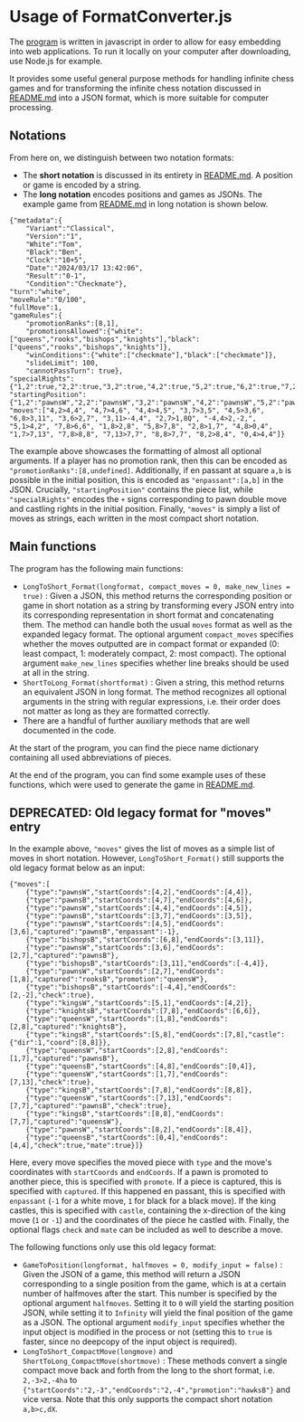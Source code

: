 # Usage of FormatConverter.js

The [program](FormatConverter.js) is written in javascript in order to allow for easy embedding into web applications. To run it locally on your computer after downloading, use Node.js for example.

It provides some useful general purpose methods for handling infinite chess games and for transforming the infinite chess notation discussed in [README.md](README.md) into a JSON format, which is more suitable for computer processing.

## Notations
From here on, we distinguish between two notation formats:
- The **short notation** is discussed in its entirety in [README.md](README.md). A position or game is encoded by a string.
- The **long notation** encodes positions and games as JSONs. The example game from [README.md](README.md) in long notation is shown below.
```
{"metadata":{
    "Variant":"Classical",
    "Version":"1",
    "White":"Tom",
    "Black":"Ben",
    "Clock":"10+5",
    "Date":"2024/03/17 13:42:06",
    "Result":"0-1",
    "Condition":"Checkmate"},
"turn":"white",
"moveRule":"0/100",
"fullMove":1,
"gameRules":{
    "promotionRanks":[8,1],
    "promotionsAllowed":{"white":["queens","rooks","bishops","knights"],"black":["queens","rooks","bishops","knights"]},
    "winConditions":{"white":["checkmate"],"black":["checkmate"]},
    "slideLimit": 100,
    "cannotPassTurn": true},
"specialRights":{"1,2":true,"2,2":true,"3,2":true,"4,2":true,"5,2":true,"6,2":true,"7,2":true,"8,2":true,"1,7":true,"2,7":true,"3,7":true,"4,7":true,"5,7":true,"6,7":true,"7,7":true,"8,7":true,"1,1":true,"8,1":true,"1,8":true,"8,8":true,"5,1":true,"5,8":true},
"startingPosition":{"1,2":"pawnsW","2,2":"pawnsW","3,2":"pawnsW","4,2":"pawnsW","5,2":"pawnsW","6,2":"pawnsW","7,2":"pawnsW","8,2":"pawnsW","1,7":"pawnsB","2,7":"pawnsB","3,7":"pawnsB","4,7":"pawnsB","5,7":"pawnsB","6,7":"pawnsB","7,7":"pawnsB","8,7":"pawnsB","1,1":"rooksW","8,1":"rooksW","1,8":"rooksB","8,8":"rooksB","2,1":"knightsW","7,1":"knightsW","2,8":"knightsB","7,8":"knightsB","3,1":"bishopsW","6,1":"bishopsW","3,8":"bishopsB","6,8":"bishopsB","4,1":"queensW","4,8":"queensB","5,1":"kingsW","5,8":"kingsB"},
"moves":["4,2>4,4", "4,7>4,6", "4,4>4,5", "3,7>3,5", "4,5>3,6", "6,8>3,11", "3,6>2,7", "3,11>-4,4", "2,7>1,8Q", "-4,4>2,-2,", "5,1>4,2", "7,8>6,6", "1,8>2,8", "5,8>7,8", "2,8>1,7", "4,8>0,4", "1,7>7,13", "7,8>8,8", "7,13>7,7", "8,8>7,7", "8,2>8,4", "0,4>4,4"]}
```
The example above showcases the formatting of almost all optional arguments. If a player has no promotion rank, then this can be encoded as `"promotionRanks":[8,undefined]`. Additionally, if en passant at square `a,b` is possible in the initial position, this is encoded as `"enpassant":[a,b]` in the JSON. Crucially, `"startingPosition"` contains the piece list, while `"specialRights"` encodes the `+` signs corresponding to pawn double move and castling rights in the initial position. Finally, `"moves"` is simply a list of moves as strings, each written in the most compact short notation.

## Main functions
The program has the following main functions:
- `LongToShort_Format(longformat, compact_moves = 0, make_new_lines = true)` : Given a JSON, this method returns the corresponding position or game in short notation as a string by transforming every JSON entry into its corresponding representation in short format and concatenating them. The method can handle both the usual `moves` format as well as the expanded legacy format. The optional argument `compact_moves` specifies whether the moves outputted are in compact format or expanded (0: least compact, 1: moderately compact, 2: most compact). The optional argument `make_new_lines` specifies whether line breaks should be used at all in the string.
- `ShortToLong_Format(shortformat)` : Given a string, this method returns an equivalent JSON in long format. The method recognizes all optional arguments in the string with regular expressions, i.e. their order does not matter as long as they are formatted correctly.
- There are a handful of further auxiliary methods that are well documented in the code.

At the start of the program, you can find the piece name dictionary containing all used abbreviations of pieces.

At the end of the program, you can find some example uses of these functions, which were used to generate the game in [README.md](README.md).

## DEPRECATED: Old legacy format for "moves" entry
In the example above, `"moves"` gives the list of moves as a simple list of moves in short notation. However, `LongToShort_Format()` still supports the old legacy format below as an input:
```
{"moves":[
    {"type":"pawnsW","startCoords":[4,2],"endCoords":[4,4]},
    {"type":"pawnsB","startCoords":[4,7],"endCoords":[4,6]},
    {"type":"pawnsW","startCoords":[4,4],"endCoords":[4,5]},
    {"type":"pawnsB","startCoords":[3,7],"endCoords":[3,5]},
    {"type":"pawnsW","startCoords":[4,5],"endCoords":[3,6],"captured":"pawnsB","enpassant":-1},
    {"type":"bishopsB","startCoords":[6,8],"endCoords":[3,11]},
    {"type":"pawnsW","startCoords":[3,6],"endCoords":[2,7],"captured":"pawnsB"},
    {"type":"bishopsB","startCoords":[3,11],"endCoords":[-4,4]},
    {"type":"pawnsW","startCoords":[2,7],"endCoords":[1,8],"captured":"rooksB","promotion":"queensW"},
    {"type":"bishopsB","startCoords":[-4,4],"endCoords":[2,-2],"check":true},
    {"type":"kingsW","startCoords":[5,1],"endCoords":[4,2]},
    {"type":"knightsB","startCoords":[7,8],"endCoords":[6,6]},
    {"type":"queensW","startCoords":[1,8],"endCoords":[2,8],"captured":"knightsB"},
    {"type":"kingsB","startCoords":[5,8],"endCoords":[7,8],"castle":{"dir":1,"coord":[8,8]}},
    {"type":"queensW","startCoords":[2,8],"endCoords":[1,7],"captured":"pawnsB"},
    {"type":"queensB","startCoords":[4,8],"endCoords":[0,4]},
    {"type":"queensW","startCoords":[1,7],"endCoords":[7,13],"check":true},
    {"type":"kingsB","startCoords":[7,8],"endCoords":[8,8]},
    {"type":"queensW","startCoords":[7,13],"endCoords":[7,7],"captured":"pawnsB","check":true},
    {"type":"kingsB","startCoords":[8,8],"endCoords":[7,7],"captured":"queensW"},
    {"type":"pawnsW","startCoords":[8,2],"endCoords":[8,4]},
    {"type":"queensB","startCoords":[0,4],"endCoords":[4,4],"check":true,"mate":true}]}
```
Here, every move specifies the moved piece with `type` and the move's coordinates with `startCoords` and `endCoords`. If a pawn is promoted to another piece, this is specified with `promote`. If a piece is captured, this is specified with `captured`. If this happened en passant, this is specified with `enpassant` (`-1` for a white move, `1` for black for a black move). If the king castles, this is specified with `castle`, containing the x-direction of the king move (`1` or `-1`) and the coordinates of the piece he castled with. Finally, the optional flags `check` and `mate` can be included as well to describe a move.

The following functions only use this old legacy format:
- `GameToPosition(longformat, halfmoves = 0, modify_input = false)` : Given the JSON of a game, this method will return a JSON corresponding to a single position from the game, which is at a certain number of halfmoves after the start. This number is specified by the optional argument `halfmoves`. Setting it to `0` will yield the starting position JSON, while setting it to `Infinity` will yield the final position of the game as a JSON. The optional argument `modify_input` specifies whether the input object is modified in the process or not (setting this to `true` is faster, since no deepcopy of the input object is required).
- `LongToShort_CompactMove(longmove)` and `ShortToLong_CompactMove(shortmove)` : These methods convert a single compact move back and forth from the long to the short format, i.e. `2,-3>2,-4ha` to `{"startCoords":"2,-3","endCoords":"2,-4","promotion":"hawksB"}` and vice versa. Note that this only supports the compact short notation `a,b>c,dX`.
